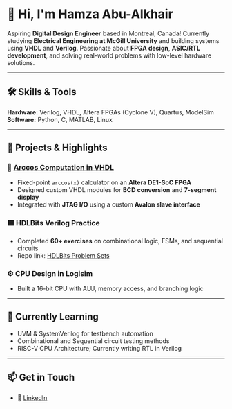 # 👋 Hi, I'm Hamza Abu-Alkhair

Aspiring **Digital Design Engineer** based in Montreal, Canada!
Currently studying **Electrical Engineering at McGill University** and building systems using **VHDL** and **Verilog**. Passionate about **FPGA design**, **ASIC/RTL development**, and solving real-world problems with low-level hardware solutions.

---

## 🛠️ Skills & Tools

**Hardware:** Verilog, VHDL, Altera FPGAs (Cyclone V), Quartus, ModelSim  
**Software:** Python, C, MATLAB, Linux

---

## 🔬 Projects & Highlights

### 🔷 [Arccos Computation in VHDL](https://github.com/hamooza03/Arccos_in_VHDL)
- Fixed-point `arccos(x)` calculator on an **Altera DE1-SoC FPGA**
- Designed custom VHDL modules for **BCD conversion** and **7-segment display**
- Integrated with **JTAG I/O** using a custom **Avalon slave interface**

### 🟩 HDLBits Verilog Practice
- Completed **60+ exercises** on combinational logic, FSMs, and sequential circuits  
- Repo link: [HDLBits Problem Sets](https://hdlbits.01xz.net/wiki/Problem_sets)

### ⚙️ CPU Design in Logisim
- Built a 16-bit CPU with ALU, memory access, and branching logic


---

## 🌱 Currently Learning

- UVM & SystemVerilog for testbench automation  
- Combinational and Sequential circuit testing methods
- RISC-V CPU Architecture; Currently writing RTL in Verilog 

---

## 📫 Get in Touch

- 🔗 [LinkedIn](https://www.linkedin.com/in/hamza-abk)  
